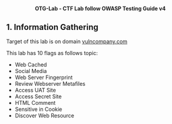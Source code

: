 <h4 align="center">OTG-Lab - CTF Lab follow OWASP Testing Guide v4</h4>

## 1. Information Gathering

Target of this lab is on domain [vulncompany.com](http://www.vulncompany.com/)

This lab has 10 flags as follows topic:

- Web Cached
- Social Media
- Web Server Fingerprint
- Review Webserver Metafiles
- Access UAT Site
- Access Secret Site
- HTML Comment
- Sensitive in Cookie
- Discover Web Resource
